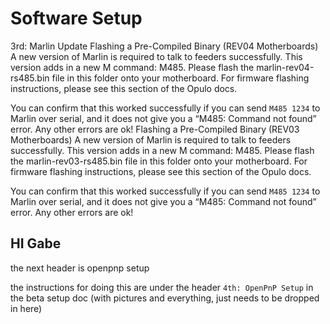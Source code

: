 # Software Setup

3rd: Marlin Update
Flashing a Pre-Compiled Binary (REV04 Motherboards)
A new version of Marlin is required to talk to feeders successfully. This version adds in a new M command: M485. Please flash the marlin-rev04-rs485.bin file in this folder onto your motherboard. For firmware flashing instructions, please see this section of the Opulo docs.

You can confirm that this worked successfully if you can send `M485 1234` to Marlin over serial, and it does not give you a “M485: Command not found” error. Any other errors are ok!
Flashing a Pre-Compiled Binary (REV03 Motherboards)
A new version of Marlin is required to talk to feeders successfully. This version adds in a new M command: M485. Please flash the marlin-rev03-rs485.bin file in this folder onto your motherboard. For firmware flashing instructions, please see this section of the Opulo docs.

You can confirm that this worked successfully if you can send `M485 1234` to Marlin over serial, and it does not give you a “M485: Command not found” error. Any other errors are ok!



## HI Gabe

the next header is openpnp setup

the instructions for doing this are under the header `4th: OpenPnP Setup` in the beta setup doc (with pictures and everything, just needs to be dropped in here)
